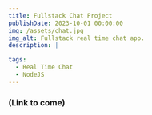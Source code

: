 ```yaml
---
title: Fullstack Chat Project
publishDate: 2023-10-01 00:00:00
img: /assets/chat.jpg
img_alt: Fullstack real time chat app.
description: |

tags:
  - Real Time Chat
  - NodeJS
---
```


### (Link to come)

